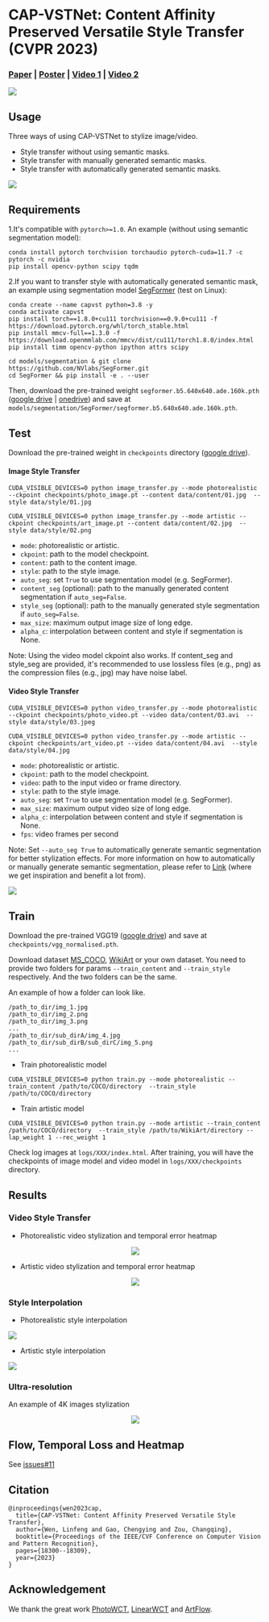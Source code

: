 # CAP-VSTNet: Content Affinity Preserved Versatile Style Transfer (CVPR 2023)

### [**Paper**](https://arxiv.org/abs/2303.17867) | [**Poster**](https://cvpr2023.thecvf.com/media/PosterPDFs/CVPR%202023/22374.png?t=1685361737.0440488) | [**Video 1**](https://youtu.be/Mks9_xQNE_8) | [**Video 2**](https://youtu.be/OTJ1wEe29Hc)

![](assets/teaser.webp)

## Usage
Three ways of using CAP-VSTNet to stylize image/video.
* Style transfer without using semantic masks.
* Style transfer with manually generated semantic masks.
* Style transfer with automatically generated semantic masks.

![](assets/image_stylization.webp)


## Requirements
1.It's compatible with ```pytorch>=1.0```. An example (without using semantic segmentation model): 
```
conda install pytorch torchvision torchaudio pytorch-cuda=11.7 -c pytorch -c nvidia
pip install opencv-python scipy tqdm
``` 
2.If you want to transfer style with automatically generated semantic mask, an example using segmentation model [SegFormer](https://github.com/NVlabs/SegFormer) (test on Linux):
```
conda create --name capvst python=3.8 -y
conda activate capvst
pip install torch==1.8.0+cu111 torchvision==0.9.0+cu111 -f https://download.pytorch.org/whl/torch_stable.html
pip install mmcv-full==1.3.0 -f https://download.openmmlab.com/mmcv/dist/cu111/torch1.8.0/index.html
pip install timm opencv-python ipython attrs scipy

cd models/segmentation & git clone https://github.com/NVlabs/SegFormer.git
cd SegFormer && pip install -e . --user
```
Then, download the pre-trained weight ```segformer.b5.640x640.ade.160k.pth``` ([google drive](https://drive.google.com/drive/folders/1zqKiC3m9XzaFX09UNufK79HntpTpx0KZ) | [onedrive](https://connecthkuhk-my.sharepoint.com/:f:/g/personal/xieenze_connect_hku_hk/Ept_oetyUGFCsZTKiL_90kUBy5jmPV65O5rJInsnRCDWJQ?e=CvGohw)) and save at ```models/segmentation/SegFormer/segformer.b5.640x640.ade.160k.pth```.


## Test
Download the pre-trained weight in ```checkpoints``` directory ([google drive](https://drive.google.com/drive/folders/19xlQVprXdPJ9bhfnVEJ1ruVST-NuIlIE?usp=share_link)).

#### Image Style Transfer
```
CUDA_VISIBLE_DEVICES=0 python image_transfer.py --mode photorealistic --ckpoint checkpoints/photo_image.pt --content data/content/01.jpg  --style data/style/01.jpg
``` 
```
CUDA_VISIBLE_DEVICES=0 python image_transfer.py --mode artistic --ckpoint checkpoints/art_image.pt --content data/content/02.jpg  --style data/style/02.png
``` 

* `mode`: photorealistic or artistic.
* `ckpoint`: path to the model checkpoint.
* `content`: path to the content image.
* `style`: path to the style image.
* `auto_seg`: set `True` to use segmentation model (e.g. SegFormer).
* `content_seg` (optional): path to the manually generated content segmentation if `auto_seg=False`.
* `style_seg` (optional): path to the manually generated style segmentation if `auto_seg=False`.
* `max_size`: maximum output image size of long edge.
* `alpha_c`: interpolation between content and style if segmentation is None.

Note: Using the video model ckpoint also works. If content_seg and style_seg are provided, it's recommended to use lossless files (e.g., png) as the compression files (e.g., jpg) may have noise label.

#### Video Style Transfer
```
CUDA_VISIBLE_DEVICES=0 python video_transfer.py --mode photorealistic --ckpoint checkpoints/photo_video.pt --video data/content/03.avi  --style data/style/03.jpeg
``` 
```
CUDA_VISIBLE_DEVICES=0 python video_transfer.py --mode artistic --ckpoint checkpoints/art_video.pt --video data/content/04.avi  --style data/style/04.jpg
``` 

* `mode`: photorealistic or artistic.
* `ckpoint`: path to the model checkpoint.
* `video`: path to the input video or frame directory.
* `style`: path to the style image.
* `auto_seg`: set `True` to use segmentation model (e.g. SegFormer).
* `max_size`: maximum output video size of long edge.
* `alpha_c`: interpolation between content and style if segmentation is None.
* `fps`: video frames per second

Note: Set `--auto_seg True` to automatically generate semantic segmentation for better stylization effects. For more information on how to automatically or manually generate semantic segmentation, please refer to [Link](https://github.com/NVIDIA/FastPhotoStyle/blob/master/TUTORIAL.md) (where we get inspiration and benefit a lot from).

![](assets/video_transfer_segmentaiton.webp)

## Train
Download the pre-trained VGG19 ([google drive](https://drive.google.com/drive/folders/19xlQVprXdPJ9bhfnVEJ1ruVST-NuIlIE?usp=share_link)) and save at ```checkpoints/vgg_normalised.pth```. 

Download dataset [MS_COCO](http://images.cocodataset.org/zips/train2014.zip), [WikiArt](https://www.wikiart.org/) or your own dataset.
You need to provide two folders for params ```--train_content``` and ```--train_style``` respectively. And the two folders can be the same.

An example of how a folder can look like. 
```
/path_to_dir/img_1.jpg
/path_to_dir/img_2.png
/path_to_dir/img_3.png
...
/path_to_dir/sub_dirA/img_4.jpg
/path_to_dir/sub_dirB/sub_dirC/img_5.png
...
```

* Train photorealistic model
```
CUDA_VISIBLE_DEVICES=0 python train.py --mode photorealistic --train_content /path/to/COCO/directory  --train_style /path/to/COCO/directory
``` 
* Train artistic model
```
CUDA_VISIBLE_DEVICES=0 python train.py --mode artistic --train_content /path/to/COCO/directory  --train_style /path/to/WikiArt/directory --lap_weight 1 --rec_weight 1
``` 
Check log images at ```logs/XXX/index.html```. After training, you will have the checkpoints of image model and video model in ```logs/XXX/checkpoints``` directory.


## Results
### Video Style Transfer
* Photorealistic video stylization and temporal error heatmap

<div align="center">
<img src=assets/photorealistic_video.webp/>
</div>

* Artistic video stylization and temporal error heatmap

<div align="center">
<img src=assets/artistic_video.webp/>
</div>


### Style Interpolation
* Photorealistic style interpolation

![](assets/photo_interpolation.png)

* Artistic style interpolation

![](assets/art_interpolation.png)


### Ultra-resolution
An example of 4K images stylization

<p align="center">
<img src=assets/ultra_resoluttion.png>
</p>


## Flow, Temporal Loss and Heatmap
See [issues#11](https://github.com/linfengWen98/CAP-VSTNet/issues/11#issuecomment-1749932696)


## Citation
```
@inproceedings{wen2023cap,
  title={CAP-VSTNet: Content Affinity Preserved Versatile Style Transfer},
  author={Wen, Linfeng and Gao, Chengying and Zou, Changqing},
  booktitle={Proceedings of the IEEE/CVF Conference on Computer Vision and Pattern Recognition},
  pages={18300--18309},
  year={2023}
}
```


## Acknowledgement
We thank the great work [PhotoWCT](https://github.com/NVIDIA/FastPhotoStyle/blob/master/TUTORIAL.md), [LinearWCT](https://github.com/sunshineatnoon/LinearStyleTransfer) and [ArtFlow](https://github.com/pkuanjie/ArtFlow).
